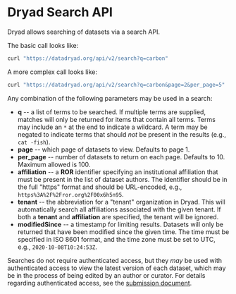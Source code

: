 
Dryad Search API
================

Dryad allows searching of datasets via a search API.

The basic call looks like:
```bash
curl "https://datadryad.org/api/v2/search?q=carbon"
```

A more complex call looks like:
```bash
curl "https://datadryad.org/api/v2/search?q=carbon&page=2&per_page=5"
```

Any combination of the following parameters may be used in a search:
- **q** -- a list of terms to be searched. If multiple terms are
  supplied, matches will only be returned for items that contain
  all terms. Terms may include an `*` at the end to indicate a
  wildcard. A term may be negated to indicate terms that should *not*
  be present in the results (e.g., `cat -fish`).
- **page** -- which page of datasets to view. Defaults to page 1.
- **per_page** -- number of datasets to return on each page. Defaults
  to 10. Maximum allowed is 100.
- **affiliation** -- a **ROR** identifier specifying an institutional
  affiliation that must be present in the list of dataset authors. The
  identifier should be in the full "https" format and should be
  URL-encoded, e.g., `https%3A%2F%2Fror.org%2F00x6h5n95`.
- **tenant** -- the abbreviation for a "tenant" organization in
  Dryad. This will automatically search all affiliations associated
  with the given tenant. If both a **tenant** and **affiliation** are
  specified, the tenant will be ignored.
- **modifiedSince** -- a timestamp for limiting results. Datasets will
  only be returned that have been modified since the given
  time. The time must be specified in ISO 8601 format, and the time
  zone must be set to UTC, e.g., `2020-10-08T10:24:53Z`.

Searches do not require authenticated access, but they *may* be used
with authenticated access to view the latest version of each dataset,
which may be in the process of being edited by an author or
curator. For details regarding authenticated access, see the
[submission document](submission.md).
